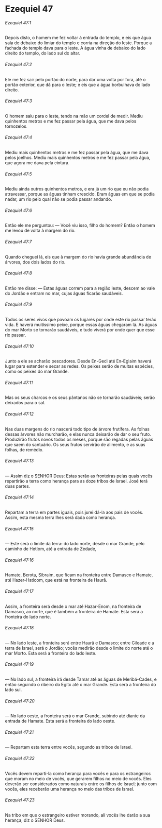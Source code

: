 # Ezequiel 47

###### Ezequiel 47:1

Depois disto, o homem me fez voltar à entrada do templo, e eis que água saía de debaixo do limiar do templo e corria na direção do leste. Porque a fachada do templo dava para o leste. A água vinha de debaixo do lado direito do templo, do lado sul do altar.

###### Ezequiel 47:2

Ele me fez sair pelo portão do norte, para dar uma volta por fora, até o portão exterior, que dá para o leste; e eis que a água borbulhava do lado direito.

###### Ezequiel 47:3

O homem saiu para o leste, tendo na mão um cordel de medir. Mediu quinhentos metros e me fez passar pela água, que me dava pelos tornozelos.

###### Ezequiel 47:4

Mediu mais quinhentos metros e me fez passar pela água, que me dava pelos joelhos. Mediu mais quinhentos metros e me fez passar pela água, que agora me dava pela cintura.

###### Ezequiel 47:5

Mediu ainda outros quinhentos metros, e era já um rio que eu não podia atravessar, porque as águas tinham crescido. Eram águas em que se podia nadar, um rio pelo qual não se podia passar andando.

###### Ezequiel 47:6

Então ele me perguntou: — Você viu isso, filho do homem? Então o homem me levou de volta à margem do rio.

###### Ezequiel 47:7

Quando cheguei lá, eis que à margem do rio havia grande abundância de árvores, dos dois lados do rio.

###### Ezequiel 47:8

Então me disse: — Estas águas correm para a região leste, descem ao vale do Jordão e entram no mar, cujas águas ficarão saudáveis.

###### Ezequiel 47:9

Todos os seres vivos que povoam os lugares por onde este rio passar terão vida. E haverá muitíssimo peixe, porque essas águas chegaram lá. As águas do mar Morto se tornarão saudáveis, e tudo viverá por onde quer que esse rio passar.

###### Ezequiel 47:10

Junto a ele se acharão pescadores. Desde En-Gedi até En-Eglaim haverá lugar para estender e secar as redes. Os peixes serão de muitas espécies, como os peixes do mar Grande.

###### Ezequiel 47:11

Mas os seus charcos e os seus pântanos não se tornarão saudáveis; serão deixados para o sal.

###### Ezequiel 47:12

Nas duas margens do rio nascerá todo tipo de árvore frutífera. As folhas dessas árvores não murcharão, e elas nunca deixarão de dar o seu fruto. Produzirão frutos novos todos os meses, porque são regadas pelas águas que saem do santuário. Os seus frutos servirão de alimento, e as suas folhas, de remédio.

###### Ezequiel 47:13

— Assim diz o SENHOR Deus: Estas serão as fronteiras pelas quais vocês repartirão a terra como herança para as doze tribos de Israel. José terá duas partes.

###### Ezequiel 47:14

Repartam a terra em partes iguais, pois jurei dá-la aos pais de vocês. Assim, esta mesma terra lhes será dada como herança.

###### Ezequiel 47:15

— Este será o limite da terra: do lado norte, desde o mar Grande, pelo caminho de Hetlom, até a entrada de Zedade,

###### Ezequiel 47:16

Hamate, Berota, Sibraim, que ficam na fronteira entre Damasco e Hamate, até Hazer-Haticom, que está na fronteira de Haurã.

###### Ezequiel 47:17

Assim, a fronteira será desde o mar até Hazar-Enom, na fronteira de Damasco, ao norte, que é também a fronteira de Hamate. Esta será a fronteira do lado norte.

###### Ezequiel 47:18

— No lado leste, a fronteira será entre Haurã e Damasco; entre Gileade e a terra de Israel, será o Jordão; vocês medirão desde o limite do norte até o mar Morto. Esta será a fronteira do lado leste.

###### Ezequiel 47:19

— No lado sul, a fronteira irá desde Tamar até as águas de Meribá-Cades, e então seguindo o ribeiro do Egito até o mar Grande. Esta será a fronteira do lado sul.

###### Ezequiel 47:20

— No lado oeste, a fronteira será o mar Grande, subindo até diante da entrada de Hamate. Esta será a fronteira do lado oeste.

###### Ezequiel 47:21

— Repartam esta terra entre vocês, segundo as tribos de Israel.

###### Ezequiel 47:22

Vocês devem reparti-la como herança para vocês e para os estrangeiros que moram no meio de vocês, que gerarem filhos no meio de vocês. Eles deverão ser considerados como naturais entre os filhos de Israel; junto com vocês, eles receberão uma herança no meio das tribos de Israel.

###### Ezequiel 47:23

Na tribo em que o estrangeiro estiver morando, ali vocês lhe darão a sua herança, diz o SENHOR Deus.

